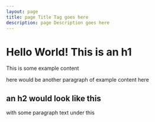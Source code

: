 ```yaml
---
layout: page
title: page Title Tag goes here
description: page Description goes here
---
```


# Hello World! This is an h1

This is some example content

here would be another paragraph of example content here

## an h2 would look like this

with some paragraph text under this
